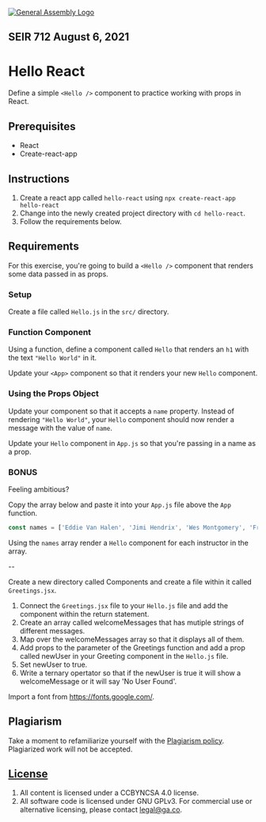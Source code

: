 [![General Assembly Logo](https://camo.githubusercontent.com/1a91b05b8f4d44b5bbfb83abac2b0996d8e26c92/687474703a2f2f692e696d6775722e636f6d2f6b6538555354712e706e67)](https://generalassemb.ly/education/web-development-immersive)

## SEIR 712 August 6, 2021

# Hello React

Define a simple `<Hello />` component to practice working with props in React.

## Prerequisites

- React
- Create-react-app

## Instructions

1. Create a react app called `hello-react` using `npx create-react-app hello-react` 
2. Change into the newly created project directory with `cd hello-react`.
3. Follow the requirements below.

## Requirements

For this exercise, you're going to build a `<Hello />` component that renders
some data passed in as props.

### Setup

Create a file called `Hello.js` in the `src/` directory.

### Function Component

Using a function, define a component called `Hello` that renders an `h1` with
the text `"Hello World"` in it. 

Update your `<App>` component so that it renders your new `Hello` component.

### Using the Props Object

Update your component so that it accepts a `name` property. Instead of rendering
`"Hello World"`, your `Hello` component should now render a message with the
value of `name`.

Update your `Hello` component in `App.js` so that you're passing in a name as
a prop.

### BONUS

Feeling ambitious? 

Copy the array below and paste it into your `App.js` file above the `App` function.

```js
const names = ['Eddie Van Halen', 'Jimi Hendrix', 'Wes Montgomery', 'Frank Zappa', 'John Mayer']
```

Using the `names` array render a `Hello` component for each instructor in the array.

--

Create a new directory called Components and create a file within it called `Greetings.jsx`. 
1. Connect the `Greetings.jsx` file to your `Hello.js` file and add the component within the return statement. 
2. Create an array called welcomeMessages that has mutiple strings of different messages. 
3. Map over the welcomeMessages array so that it displays all of them. 
4. Add props to the parameter of the Greetings function and add a prop called newUser in your Greeting component in the `Hello.js` file. 
5. Set newUser to true. 
6. Write a ternary opertator so that if the newUser is true it will show a welcomeMessage or it will say 'No User Found'. 


Import a font from https://fonts.google.com/. 

## Plagiarism

Take a moment to refamiliarize yourself with the [Plagiarism policy](https://git.generalassemb.ly/DC-WDI/Administrative/blob/master/plagiarism.md). Plagiarized work will not be accepted.

## [License](LICENSE)

1.  All content is licensed under a CC­BY­NC­SA 4.0 license.
1.  All software code is licensed under GNU GPLv3. For commercial use or
    alternative licensing, please contact legal@ga.co.
